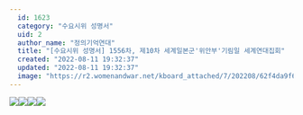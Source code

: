 ```yaml
---
  id: 1623
  category: "수요시위 성명서"
  uid: 2
  author_name: "정의기억연대"
  title: "[수요시위 성명서] 1556차, 제10차 세계일본군'위안부'기림일 세계연대집회"
  created: "2022-08-11 19:32:37"
  updated: "2022-08-11 19:32:37"
  image: "https://r2.womenandwar.net/kboard_attached/7/202208/62f4da9f6f6c96953616.jpg"
---
```

![](https://r2.womenandwar.net/kboard_attached/7/202208/62f4da9f6f6c96953616.jpg)![](https://r2.womenandwar.net/kboard_attached/7/202208/62f4da9f86ca31872231.jpg)![](https://r2.womenandwar.net/kboard_attached/7/202208/62f4da9f8e2746526928.jpg)![](https://r2.womenandwar.net/kboard_attached/7/202208/62f4da9f92ea56991974.jpg)